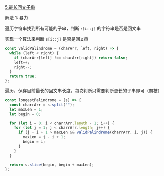 [5.最长回文子串](https://leetcode.cn/problems/longest-palindromic-substring/)

解法 1: 暴力

遍历字符串找到所有可能的子串，判断  `s[i::j]` 的字符串是否是回文串

实现一个算法来判断  `s[i::j]` 是否是回文串

```js
const validPalindrome = (charArr, left, right) => {
  while (left < right) {
    if (charArr[left] !== charArr[right]) return false;
    left++;
    right--;
  }
  return true;
};
```

遍历，保存目前最长的回文串长度，每次判断只需要判断更长的子串即可（剪枝）

```js
const longestPalindrome = (s) => {
  const charrArr = s.split("");
  let maxLen = 1;
  let begin = 0;

  for (let i = 0; i < charrArr.length - 1; i++) {
    for (let j = 1; j < charrArr.length; j++) {
      if (j - i + 1 > maxLen && validPalindrome(charrArr, i, j)) {
        maxLen = j - i + 1;
        begin = i;
      }
    }
  }

  return s.slice(begin, begin + maxLen);
};
```
